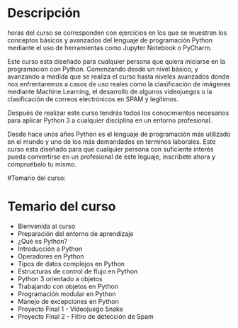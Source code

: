 # Descripción
horas del curso se corresponden con ejercicios en los que se muestran los conceptos básicos y avanzados del lenguaje de programación Python mediante el uso de herramientas como Jupyter Notebook o PyCharm.

Este curso esta diseñado para cualquier persona que quiera iniciarse en la programación con Python. Comenzando desde un nivel básico, y avanzando a medida que se realiza el curso hasta niveles avanzados donde nos enfrentaremos a casos de uso reales como la clasificación de imágenes mediante Machine Learning, el desarrollo de algunos videojuegos o la clasificación de correos electrónicos en SPAM y legítimos.

Después de realizar este curso tendrás todos los conocimientos necesarios para aplicar Python 3 a cualquier disciplina en un entorno profesional.

Desde hace unos años Python es el lenguaje de programación más utilizado en el mundo y uno de los más demandados en términos laborales. Este curso esta diseñado para que cualquier persona con suficiente interés pueda convertirse en un profesional de este leguaje, inscríbete ahora y compruébalo tu mismo.

#Temario del curso:

# Temario del curso

- Bienvenida al curso
- Preparación del entorno de aprendizaje
- ¿Qué es Python?
- Introducción a Python
- Operadores en Python
- Tipos de datos complejos en Python
- Estructuras de control de flujo en Python
- Python 3 orientado a objetos
- Trabajando con objetos en Python
- Programación modular en Python
- Manejo de excepciones en Python
- Proyecto Final 1 - Videojuego Snake
- Proyecto Final 2 - Filtro de detección de Spam
